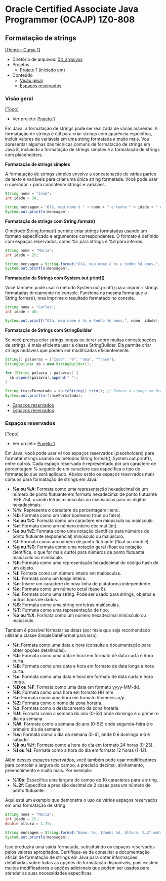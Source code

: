 # Oracle Certified Associate Java Programmer (OCAJP) 1Z0-808

## Formatação de strings
[[Home - Curso 1]](../../README.md#curso-1)<br />

- Diretório de arquivos: [04_arquivos](./04_arquivos/)
- Projetos
  - [Projeto 1](./04_arquivos/) [(iniciado em)](#visão-geral)
- Conteúdo
  - [Visão geral](#visão-geral)
  - [Espaços reservados](#espaços-reservados)

### Visão geral
[[Topo]](#)<br />

- Ver projeto: [Projeto 1](./04_arquivos/proj_01/)

Em Java, a formatação de strings pode ser realizada de várias maneiras. A formatação de strings é útil para criar strings com aparência específica, incluir valores de variáveis em uma string formatada e muito mais. Vou apresentar algumas das técnicas comuns de formatação de strings em Java 8, incluindo a formatação de strings simples e a formatação de strings com placeholders.

**Formatação de strings simples**

A formatação de strings simples envolve a concatenação de várias partes de texto e variáveis para criar uma única string formatada. Você pode usar o operador + para concatenar strings e variáveis.

```java
String nome = "João";
int idade = 30;

String mensagem = "Olá, meu nome é " + nome + " e tenho " + idade + " anos.";
System.out.println(mensagem);
```

**Formatação de strings com String.format()**

O método String.format() permite criar strings formatadas usando um formato especificado e argumentos correspondentes. O formato é definido com espaços reservados, como %s para strings e %d para inteiros.

```java
String nome = "Maria";
int idade = 25;

String mensagem = String.format("Olá, meu nome é %s e tenho %d anos.", nome, idade);
System.out.println(mensagem);
```

**Formatação de Strings com System.out.printf()**

Você também pode usar o método System.out.printf() para imprimir strings formatadas diretamente no console. Funciona da mesma forma que o String.format(), mas imprime o resultado formatado no console.

```java
String nome = "Carlos";
int idade = 40;

System.out.printf("Olá, meu nome é %s e tenho %d anos.", nome, idade);
```

**Formatação de Strings com StringBuilder**

Se você precisa criar strings longas ou iterar sobre muitas concatenações de strings, é mais eficiente usar a classe StringBuilder. Ela permite criar strings mutáveis que podem ser modificadas eficientemente.

```java
String[] palavras = {"Isso", "é", "uma", "frase"};
StringBuilder sb = new StringBuilder();

for (String palavra : palavras) {
  sb.append(palavra).append(" ");
}

String fraseFormatada = sb.toString().trim(); // Remove o espaço em branco extra no final
System.out.println(fraseFormatada);
```

  - [Espaços reservados](#visão-geral)
  - [Espaços reservados](#espaços-reservados)

### Espaços reservados
[[Topo]](#)<br />

- Ver projeto: [Projeto 1](./04_arquivos/proj_01/)

Em Java, você pode usar vários espaços reservados (placeholders) para formatar strings usando os métodos String.format(), System.out.printf(), entre outros. Cada espaço reservado é representado por um caractere de porcentagem % seguido de um caractere que especifica o tipo de formatação que será aplicado. Abaixo estão os espaços reservados mais comuns para formatação de strings em Java:

- **%a ou %A**: Formata como uma representação hexadecimal de um número de ponto flutuante em formato hexadecimal de ponto flutuante IEEE 754, usando letras minúsculas ou maiúsculas para os dígitos hexadecimais.
- **%%**: Representa o caractere de porcentagem literal.
- **%b**: Formata como um valor booleano (true ou false).
- **%c ou %C**: Formata como um caractere em minúsculo ou maiúsculo.
- **%d**: Formata como um número inteiro decimal (int).
- **%e ou %E**: Formata como uma notação científica para números de ponto flutuante (exponencial) minúsculo ou maiúsculo.
- **%f**: Formata como um número de ponto flutuante (float ou double).
- **%g ou %G**: Formata como uma notação geral (float ou notação científica, o que for mais curto) para números de ponto flutuante maiúsculo ou minúsculo.
- **%h**: Formata como uma representação hexadecimal do código hash de um objeto.
- **%I**: Formata como um número inteiro em maiúsculas.
- **%L**: Formata como um longo inteiro.
- **%n**: Insere um caractere de nova linha de plataforma independente.
- **%o**: Formata como um número octal (base 8).
- **%s**: Formata como uma string. Pode ser usado para strings, objetos e outros tipos de dados.
- **%S**: Formata como uma string em letras maiúsculas.
- **%T**: Formata como uma representação de tipo.
- **%x ou %X**: Formata como um número hexadecimal minúsculo ou maíusculo.

Também é possível formatar as datas (por mais que seja recomendado utilizar a classe SimpleDateFormat para isso)

- **%t**: Formata como uma data e hora (consulte a documentação para obter opções detalhadas).
- **%b**: Formata como uma data e hora em formato de data curta e hora curta.
- **%B**: Formata como uma data e hora em formato de data longa e hora curta.
- **%c**: Formata como uma data e hora em formato de data curta e hora longa.
- **%D ou %F**: Formata como uma data em formato yyyy-MM-dd.
- **%R**: Formata como uma hora em formato HH:mm.
- **%r**: Formata como uma hora em formato hh:mm:ss a/p.
- **%Z**: Formata como o nome da zona horária.
- **%z**: Formata como o deslocamento da zona horária.
- **%U**: Formata como a semana do ano (0-52) onde domingo é o primeiro dia da semana.
- **%W**: Formata como a semana do ano (0-52) onde segunda-feira é o primeiro dia da semana.
- **%w**: Formata como o dia da semana (0-6), onde 0 é domingo e 6 é sábado.
- **%k ou %H**: Formata como a hora do dia em formato 24 horas (0-23).
- **%l ou %I**: Formata como a hora do dia em formato 12 horas (1-12).

Além desses espaços reservados, você também pode usar modificadores para controlar a largura do campo, a precisão decimal, alinhamento, preenchimento e muito mais. Por exemplo:

- **%10s**: Especifica uma largura de campo de 10 caracteres para a string.
- **%.2f**: Especifica a precisão decimal de 2 casas para um número de ponto flutuante.

Aqui está um exemplo que demonstra o uso de vários espaços reservados em uma formatação de string:

```java
String nome = "Maria";
int idade = 25;
double altura = 1.75;

String mensagem = String.format("Nome: %s, Idade: %d, Altura: %.2f metros", nome, idade, altura);
System.out.println(mensagem);
```

Isso produzirá uma saída formatada, substituindo os espaços reservados pelos valores apropriados. Certifique-se de consultar a documentação oficial de formatação de strings em Java para obter informações detalhadas sobre todas as opções de formatação disponíveis, pois existem muitos modificadores e opções adicionais que podem ser usados para atender às suas necessidades específicas.
